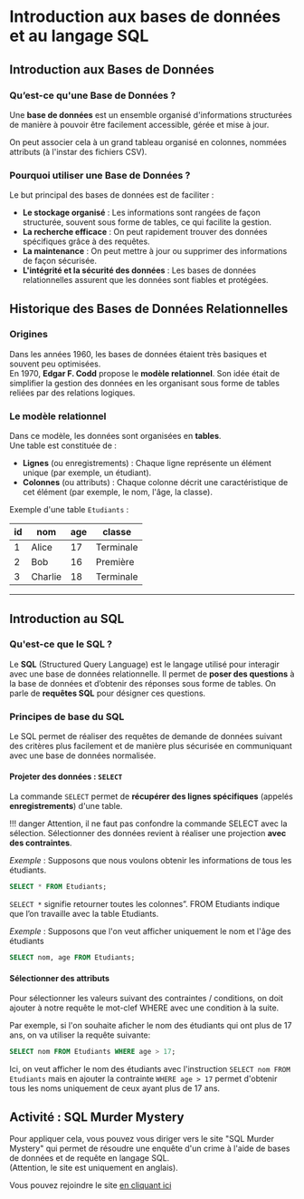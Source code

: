 # Introduction aux bases de données et au langage SQL

## Introduction aux Bases de Données

### Qu’est-ce qu'une Base de Données ?

Une **base de données** est un ensemble organisé d'informations structurées de manière à pouvoir être facilement accessible, gérée et mise à jour.

On peut associer cela à un grand tableau organisé en colonnes, nommées attributs (à l'instar des fichiers CSV).

### Pourquoi utiliser une Base de Données ?

Le but principal des bases de données est de faciliter :

- **Le stockage organisé** : Les informations sont rangées de façon structurée, souvent sous forme de tables, ce qui facilite la gestion.
- **La recherche efficace** : On peut rapidement trouver des données spécifiques grâce à des requêtes.
- **La maintenance** : On peut mettre à jour ou supprimer des informations de façon sécurisée.
- **L'intégrité et la sécurité des données** : Les bases de données relationnelles assurent que les données sont fiables et protégées.

## Historique des Bases de Données Relationnelles

### Origines
Dans les années 1960, les bases de données étaient très basiques et souvent peu optimisées.  
En 1970, **Edgar F. Codd** propose le **modèle relationnel**. Son idée était de simplifier la gestion des données en les organisant sous forme de tables reliées par des relations logiques.

### Le modèle relationnel

Dans ce modèle, les données sont organisées en **tables**.  
Une table est constituée de :

- **Lignes** (ou enregistrements) : Chaque ligne représente un élément unique (par exemple, un étudiant).
- **Colonnes** (ou attributs) : Chaque colonne décrit une caractéristique de cet élément (par exemple, le nom, l'âge, la classe).

Exemple d'une table `Etudiants` :

| id  | nom       | age | classe   |
|-----|-----------|-----|----------|
| 1   | Alice     | 17  | Terminale|
| 2   | Bob       | 16  | Première |
| 3   | Charlie   | 18  | Terminale|

---

## Introduction au SQL

### Qu'est-ce que le SQL ?
Le **SQL** (Structured Query Language) est le langage utilisé pour interagir avec une base de données relationnelle. Il permet de **poser des questions** à la base de données et d’obtenir des réponses sous forme de tables. On parle de **requêtes SQL** pour désigner ces questions.

### Principes de base du SQL

Le SQL permet de réaliser des requêtes de demande de données suivant des critères plus facilement et de manière plus sécurisée en communiquant avec une base de données normalisée.

#### Projeter des données : `SELECT`

La commande `SELECT` permet de **récupérer des lignes spécifiques** (appelés **enregistrements**) d'une table.

!!! danger
    Attention, il ne faut pas confondre la commande SELECT avec la sélection. Sélectionner des données revient à réaliser une projection **avec des contraintes**.

*Exemple* : Supposons que nous voulons obtenir les informations de tous les étudiants.

```sql
SELECT * FROM Etudiants;
```

`SELECT *` signifie retourner toutes les colonnes”. FROM Etudiants indique que l’on travaille avec la table Etudiants.

*Exemple* : Supposons que l'on veut afficher uniquement le nom et l'âge des étudiants

```sql
SELECT nom, age FROM Etudiants;
```

#### Sélectionner des attributs

Pour sélectionner les valeurs suivant des contraintes / conditions, on doit ajouter à notre requête le mot-clef WHERE avec une condition à la suite.

Par exemple, si l'on souhaite aficher le nom des étudiants qui ont plus de 17 ans, on va utiliser la requête suivante:

```sql
SELECT nom FROM Etudiants WHERE age > 17;
```

Ici, on veut afficher le nom des étudiants avec l'instruction `SELECT nom FROM Etudiants` mais en ajouter la contrainte `WHERE age > 17` permet d'obtenir tous les noms uniquement de ceux ayant plus de 17 ans.


## Activité : SQL Murder Mystery

Pour appliquer cela, vous pouvez vous diriger vers le site "SQL Murder Mystery" qui permet de résoudre une enquête d'un crime à l'aide de bases de données et de requête en langage SQL.  
(Attention, le site est uniquement en anglais).

Vous pouvez rejoindre le site [en cliquant ici](https://mystery.knightlab.com)